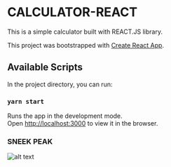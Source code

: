 # CALCULATOR-REACT

This is a simple calculator built with REACT.JS library.

This project was bootstrapped with [Create React App](https://github.com/facebook/create-react-app).

## Available Scripts

In the project directory, you can run:

### `yarn start`

Runs the app in the development mode.\
Open [http://localhost:3000](http://localhost:3000) to view it in the browser.

### SNEEK PEAK

![alt text](http://url/to/calculator-react.png)
